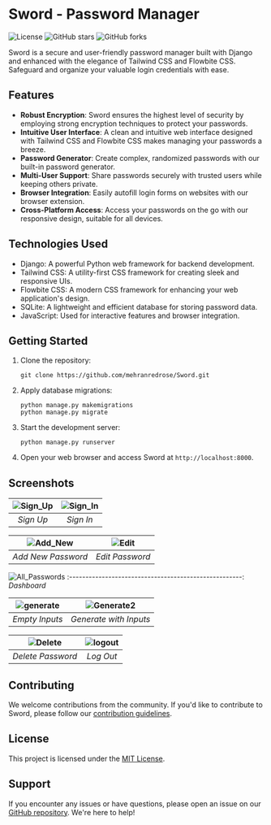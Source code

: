 # Sword - Password Manager

![License](https://img.shields.io/github/license/mehranredrose/Sword)
![GitHub stars](https://img.shields.io/github/stars/mehranredrose/Sword?style=social)
![GitHub forks](https://img.shields.io/github/forks/mehranredrose/Sword?style=social)

Sword is a secure and user-friendly password manager built with Django and enhanced with the elegance of Tailwind CSS and Flowbite CSS. Safeguard and organize your valuable login credentials with ease.

## Features

- **Robust Encryption**: Sword ensures the highest level of security by employing strong encryption techniques to protect your passwords.
- **Intuitive User Interface**: A clean and intuitive web interface designed with Tailwind CSS and Flowbite CSS makes managing your passwords a breeze.
- **Password Generator**: Create complex, randomized passwords with our built-in password generator.
- **Multi-User Support**: Share passwords securely with trusted users while keeping others private.
- **Browser Integration**: Easily autofill login forms on websites with our browser extension.
- **Cross-Platform Access**: Access your passwords on the go with our responsive design, suitable for all devices.

## Technologies Used

- Django: A powerful Python web framework for backend development.
- Tailwind CSS: A utility-first CSS framework for creating sleek and responsive UIs.
- Flowbite CSS: A modern CSS framework for enhancing your web application's design.
- SQLite: A lightweight and efficient database for storing password data.
- JavaScript: Used for interactive features and browser integration.

## Getting Started

1. Clone the repository:

   ```shell
   git clone https://github.com/mehranredrose/Sword.git

2. Apply database migrations:

   ```shell
   python manage.py makemigrations
   python manage.py migrate
   
3. Start the development server:

   ```shell
   python manage.py runserver

4. Open your web browser and access Sword at `http://localhost:8000`.

## Screenshots
![Sign_Up](https://github.com/mehranredrose/Sword/blob/main/Statics/images/Signup.png) | ![Sign_In](https://github.com/mehranredrose/Sword/blob/main/Statics/images/SignIn.png)
:-------------------------:|:-------------------------:
*Sign Up* | *Sign In*

![Add_New](https://github.com/mehranredrose/Sword/blob/main/Statics/images/add%20new%20password.png) | ![Edit](https://github.com/mehranredrose/Sword/blob/main/Statics/images/Edit.png)
:-------------------------:|:-------------------------:
*Add New Password* | *Edit Password*

![All_Passwords](https://github.com/mehranredrose/Sword/blob/main/Statics/images/all%20passwords.png)
:-----------------------------------------------------:
*Dashboard*

![generate](https://github.com/mehranredrose/Sword/blob/main/Statics/images/generate.png) | ![Generate2](https://github.com/mehranredrose/Sword/blob/main/Statics/images/generate2.png)
:-------------------------:|:-------------------------:
*Empty Inputs* | *Generate with Inputs*

![Delete](https://github.com/mehranredrose/Sword/blob/main/Statics/images/delete.png) | ![logout](https://github.com/mehranredrose/Sword/blob/main/Statics/images/logout.png)
:-------------------------:|:-------------------------:
*Delete Password* | *Log Out*

## Contributing

We welcome contributions from the community. If you'd like to contribute to Sword, please follow our [contribution guidelines](CONTRIBUTING.md).

## License

This project is licensed under the [MIT License](LICENSE).

## Support

If you encounter any issues or have questions, please open an issue on our [GitHub repository](https://github.com/mehranredrose/Sword/issues). We're here to help!



